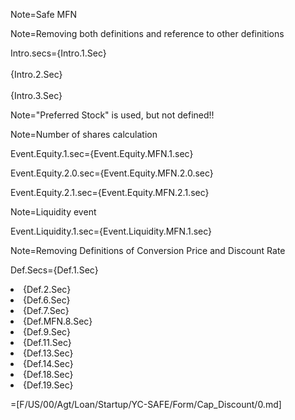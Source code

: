 Note=Safe MFN

Note=Removing both definitions and reference to other definitions

Intro.secs={Intro.1.Sec}<br><br>{Intro.2.Sec}<br><br>{Intro.3.Sec}

Note="Preferred Stock" is used, but not defined!!

Note=Number of shares calculation

Event.Equity.1.sec={Event.Equity.MFN.1.sec}

Event.Equity.2.0.sec={Event.Equity.MFN.2.0.sec}

Event.Equity.2.1.sec={Event.Equity.MFN.2.1.sec}

Note=Liquidity event

Event.Liquidity.1.sec={Event.Liquidity.MFN.1.sec}

Note=Removing Definitions of Conversion Price and Discount Rate

Def.Secs={Def.1.Sec}<li>{Def.2.Sec}<li>{Def.6.Sec}<li>{Def.7.Sec}<li>{Def.MFN.8.Sec}<li>{Def.9.Sec}<li>{Def.11.Sec}<li>{Def.13.Sec}<li>{Def.14.Sec}<li>{Def.18.Sec}<li>{Def.19.Sec}

=[F/US/00/Agt/Loan/Startup/YC-SAFE/Form/Cap_Discount/0.md]